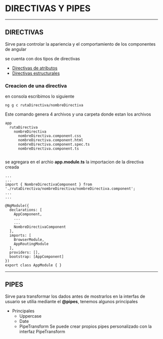 # DIRECTIVAS Y PIPES
___
## DIRECTIVAS
Sirve para controlar la apariencia y el comportamiento de los componentes de angular

se cuenta con dos tipos de directivas
* [Directivas de atributos](DIRECTIVAS_ATRIBUTOS.md)
* [Directivas estructurales](DIRECTIVAS_ESTRUCTURALES.md)
### Creacion de una directiva
en consola escribimos lo siguiente
```
ng g c rutaDirectiva/nombreDirectiva
```
Este comando genera 4 archivos y una carpeta donde estan los archivos
```
app
  rutaDirectiva
    nombreDirectiva
      nombreDirectiva.component.css
      nombreDirectiva.component.html
      nombreDirectiva.component.spec.ts
      nombreDirectiva.component.ts
  
```
se agregara en el archio **app.module.ts** la importacion de la directiva creada
```
...
...
import { NombreDirectivaComponent } from './rutaDirectiva/nombreDirectiva/nombreDirectiva.component';
...
...

@NgModule({
  declarations: [
    AppComponent,
    ...
    ...
    NombreDirectivaComponent
  ],
  imports: [
    BrowserModule,
    AppRoutingModule
  ],
  providers: [],
  bootstrap: [AppComponent]
})
export class AppModule { }
```
___
## PIPES
Sirve para transformar los dados antes de mostrarlos en la interfas de usuario
se utilia mediante el **@pipes**, tenemos algunos principales
* Principales
  * Uppercase
  * Date
  * PipeTransform
Se puede crear propios pipes personalizado con la interfaz PipeTransform
